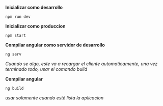 **Inicializar como desarrollo**

`npm run dev`

**Inicializar como produccion**

`npm start`

**Compilar angular como servidor de desarrollo**

`ng serv`

_Cuando se algo, este va a recargar el cliente automaticamente, una vez terminado todo, usar el comando build_

**Compilar angular**

`ng build`

_usar solamente cuando esté lista la aplicacion_